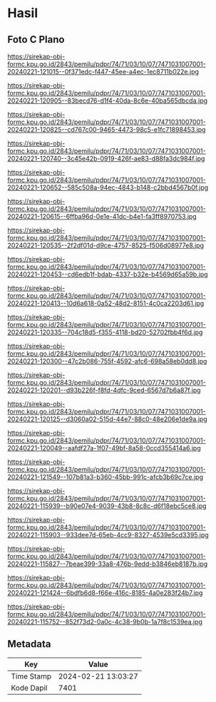 # Hasil

## Foto C Plano

https://sirekap-obj-formc.kpu.go.id/2843/pemilu/pdpr/74/71/03/10/07/7471031007001-20240221-121015--0f371edc-f447-45ee-a4ec-1ec8711b022e.jpg

https://sirekap-obj-formc.kpu.go.id/2843/pemilu/pdpr/74/71/03/10/07/7471031007001-20240221-120905--83becd76-d1f4-40da-8c6e-40ba565dbcda.jpg

https://sirekap-obj-formc.kpu.go.id/2843/pemilu/pdpr/74/71/03/10/07/7471031007001-20240221-120825--cd767c00-9465-4473-98c5-e1fc71898453.jpg

https://sirekap-obj-formc.kpu.go.id/2843/pemilu/pdpr/74/71/03/10/07/7471031007001-20240221-120740--3c45e42b-0919-426f-ae83-d88fa3dc984f.jpg

https://sirekap-obj-formc.kpu.go.id/2843/pemilu/pdpr/74/71/03/10/07/7471031007001-20240221-120652--585c508a-94ec-4843-b148-c2bbd4567b0f.jpg

https://sirekap-obj-formc.kpu.go.id/2843/pemilu/pdpr/74/71/03/10/07/7471031007001-20240221-120615--6ffba96d-0e1e-41dc-b4e1-fa3ff8970753.jpg

https://sirekap-obj-formc.kpu.go.id/2843/pemilu/pdpr/74/71/03/10/07/7471031007001-20240221-120535--2f2df01d-d9ce-4757-8525-f506d08977e8.jpg

https://sirekap-obj-formc.kpu.go.id/2843/pemilu/pdpr/74/71/03/10/07/7471031007001-20240221-120453--cd6edb1f-bdab-4337-b32e-b4569d65a59b.jpg

https://sirekap-obj-formc.kpu.go.id/2843/pemilu/pdpr/74/71/03/10/07/7471031007001-20240221-120413--10d6a618-0a52-48d2-8151-4c0ca2203d61.jpg

https://sirekap-obj-formc.kpu.go.id/2843/pemilu/pdpr/74/71/03/10/07/7471031007001-20240221-120335--704c18d5-f355-4118-bd20-52702fbb4f6d.jpg

https://sirekap-obj-formc.kpu.go.id/2843/pemilu/pdpr/74/71/03/10/07/7471031007001-20240221-120300--47c2b086-755f-4592-afc6-698a58eb0dd8.jpg

https://sirekap-obj-formc.kpu.go.id/2843/pemilu/pdpr/74/71/03/10/07/7471031007001-20240221-120201--d93b226f-f8fd-4dfc-9ced-6567d7b6a87f.jpg

https://sirekap-obj-formc.kpu.go.id/2843/pemilu/pdpr/74/71/03/10/07/7471031007001-20240221-120125--d3060a02-515d-44e7-88c0-48e206e1de9a.jpg

https://sirekap-obj-formc.kpu.go.id/2843/pemilu/pdpr/74/71/03/10/07/7471031007001-20240221-120049--aafdf27a-1f07-49bf-8a58-0ccd355414a6.jpg

https://sirekap-obj-formc.kpu.go.id/2843/pemilu/pdpr/74/71/03/10/07/7471031007001-20240221-121549--107b81a3-b360-45bb-991c-afcb3b69c7ce.jpg

https://sirekap-obj-formc.kpu.go.id/2843/pemilu/pdpr/74/71/03/10/07/7471031007001-20240221-115939--b90e07e4-9039-43b8-8c8c-d6f18ebc5ce8.jpg

https://sirekap-obj-formc.kpu.go.id/2843/pemilu/pdpr/74/71/03/10/07/7471031007001-20240221-115903--933dee7d-65eb-4cc9-8327-4539e5cd3395.jpg

https://sirekap-obj-formc.kpu.go.id/2843/pemilu/pdpr/74/71/03/10/07/7471031007001-20240221-115827--7beae399-33a8-476b-9edd-b3846eb8187b.jpg

https://sirekap-obj-formc.kpu.go.id/2843/pemilu/pdpr/74/71/03/10/07/7471031007001-20240221-121424--6bdfb6d8-f66e-416c-8185-4a0e283f24b7.jpg

https://sirekap-obj-formc.kpu.go.id/2843/pemilu/pdpr/74/71/03/10/07/7471031007001-20240221-115752--852f73d2-0a0c-4c38-9b0b-1a7f8c1539ea.jpg


## Metadata

| Key        | Value               |
| ---------- | ------------------- |
| Time Stamp | 2024-02-21 13:03:27 |
| Kode Dapil | 7401                |



